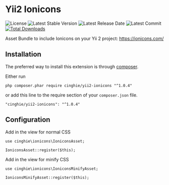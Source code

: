 # Yii2 Ionicons

![License](https://img.shields.io/packagist/l/cinghie/yii2-ionicons.svg)
![Latest Stable Version](https://img.shields.io/github/release/cinghie/yii2-ionicons.svg)
![Latest Release Date](https://img.shields.io/github/release-date/cinghie/yii2-ionicons.svg)
![Latest Commit](https://img.shields.io/github/last-commit/cinghie/yii2-ionicons.svg)
[![Total Downloads](https://img.shields.io/packagist/dt/cinghie/yii2-ionicons.svg)](https://packagist.org/packages/cinghie/yii2-ionicons)

Asset Bundle to include Ionicons on your Yii 2 project: https://ionicons.com/

Installation
-----------------

The preferred way to install this extension is through [composer](http://getcomposer.org/download/).

Either run

```
php composer.phar require cinghie/yii2-ionicons "^1.0.4"
```

or add this line to the require section of your `composer.json` file.

```
"cinghie/yii2-ionicons": "^1.0.4"
```

Configuration
-----------------

Add in the view for normal CSS

```
use cinghie\ionicons\IoniconsAsset;

IoniconsAsset::register($this);
```

Add in the view for minify CSS

```
use cinghie\ionicons\IoniconsMinifyAsset;

IoniconsMinifyAsset::register($this);
```

